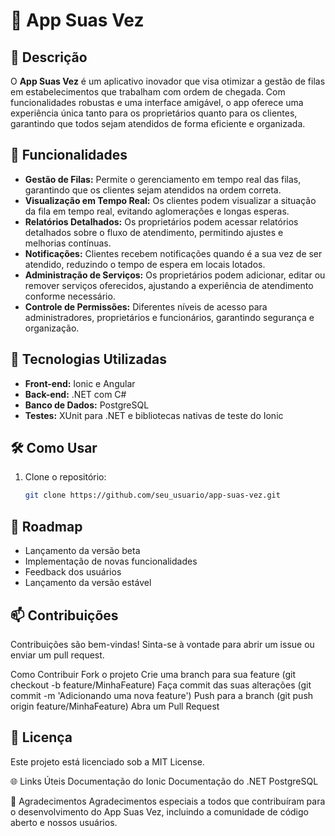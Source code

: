 # 🚦 App Suas Vez

## 📖 Descrição

O **App Suas Vez** é um aplicativo inovador que visa otimizar a gestão de filas em estabelecimentos que trabalham com ordem de chegada. Com funcionalidades robustas e uma interface amigável, o app oferece uma experiência única tanto para os proprietários quanto para os clientes, garantindo que todos sejam atendidos de forma eficiente e organizada.

## 🎯 Funcionalidades

- **Gestão de Filas:** Permite o gerenciamento em tempo real das filas, garantindo que os clientes sejam atendidos na ordem correta.
- **Visualização em Tempo Real:** Os clientes podem visualizar a situação da fila em tempo real, evitando aglomerações e longas esperas.
- **Relatórios Detalhados:** Os proprietários podem acessar relatórios detalhados sobre o fluxo de atendimento, permitindo ajustes e melhorias contínuas.
- **Notificações:** Clientes recebem notificações quando é a sua vez de ser atendido, reduzindo o tempo de espera em locais lotados.
- **Administração de Serviços:** Os proprietários podem adicionar, editar ou remover serviços oferecidos, ajustando a experiência de atendimento conforme necessário.
- **Controle de Permissões:** Diferentes níveis de acesso para administradores, proprietários e funcionários, garantindo segurança e organização.

## 📱 Tecnologias Utilizadas

- **Front-end:** Ionic e Angular
- **Back-end:** .NET com C#
- **Banco de Dados:** PostgreSQL
- **Testes:** XUnit para .NET e bibliotecas nativas de teste do Ionic

## 🛠️ Como Usar

1. Clone o repositório:
   ```bash
   git clone https://github.com/seu_usuario/app-suas-vez.git

## 📅 Roadmap
 - Lançamento da versão beta
 - Implementação de novas funcionalidades
 - Feedback dos usuários
 - Lançamento da versão estável

## 📫 Contribuições
Contribuições são bem-vindas! Sinta-se à vontade para abrir um issue ou enviar um pull request.

Como Contribuir
Fork o projeto
Crie uma branch para sua feature (git checkout -b feature/MinhaFeature)
Faça commit das suas alterações (git commit -m 'Adicionando uma nova feature')
Push para a branch (git push origin feature/MinhaFeature)
Abra um Pull Request

## 📄 Licença
Este projeto está licenciado sob a MIT License.

🌐 Links Úteis
Documentação do Ionic
Documentação do .NET
PostgreSQL

🎉 Agradecimentos
Agradecimentos especiais a todos que contribuíram para o desenvolvimento do App Suas Vez, incluindo a comunidade de código aberto e nossos usuários.
